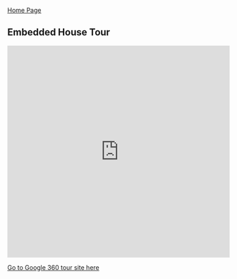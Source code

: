 [Home Page](index.md)

## Embedded House Tour

<iframe width="100%" height="480px" src="https://poly.google.com/view/dhsJ0AhpaDY/embed?chrome=min" frameborder="0" style="border:none;" allowvr="yes" allow="vr; xr; accelerometer; magnetometer; gyroscope; autoplay;" allowfullscreen mozallowfullscreen="true" webkitallowfullscreen="true" onmousewheel="" ></iframe>

[Go to Google 360 tour site here](https://poly.google.com/view/dhsJ0AhpaDY)
